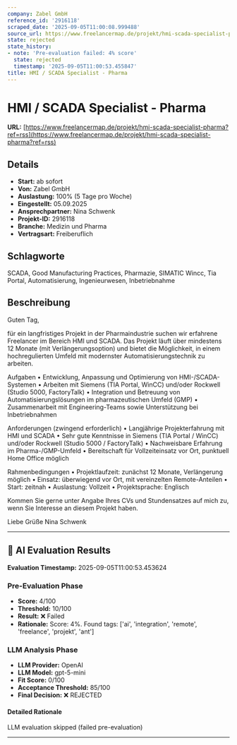 ```yaml
---
company: Zabel GmbH
reference_id: '2916118'
scraped_date: '2025-09-05T11:00:08.999488'
source_url: https://www.freelancermap.de/projekt/hmi-scada-specialist-pharma?ref=rss
state: rejected
state_history:
- note: 'Pre-evaluation failed: 4% score'
  state: rejected
  timestamp: '2025-09-05T11:00:53.455847'
title: HMI / SCADA Specialist - Pharma
---
```



# HMI / SCADA Specialist - Pharma
**URL:** [https://www.freelancermap.de/projekt/hmi-scada-specialist-pharma?ref=rss](https://www.freelancermap.de/projekt/hmi-scada-specialist-pharma?ref=rss)
## Details
- **Start:** ab sofort
- **Von:** Zabel GmbH
- **Auslastung:** 100% (5 Tage pro Woche)
- **Eingestellt:** 05.09.2025
- **Ansprechpartner:** Nina Schwenk
- **Projekt-ID:** 2916118
- **Branche:** Medizin und Pharma
- **Vertragsart:** Freiberuflich

## Schlagworte
SCADA, Good Manufacturing Practices, Pharmazie, SIMATIC Wincc, Tia Portal, Automatisierung, Ingenieurwesen, Inbetriebnahme

## Beschreibung
Guten Tag,

für ein langfristiges Projekt in der Pharmaindustrie suchen wir erfahrene Freelancer im Bereich HMI und SCADA. Das Projekt läuft über mindestens 12 Monate (mit Verlängerungsoption) und bietet die Möglichkeit, in einem hochregulierten Umfeld mit modernster Automatisierungstechnik zu arbeiten.

Aufgaben
• Entwicklung, Anpassung und Optimierung von HMI-/SCADA-Systemen
• Arbeiten mit Siemens (TIA Portal, WinCC) und/oder Rockwell (Studio 5000, FactoryTalk)
• Integration und Betreuung von Automatisierungslösungen im pharmazeutischen Umfeld (GMP)
• Zusammenarbeit mit Engineering-Teams sowie Unterstützung bei Inbetriebnahmen

Anforderungen (zwingend erforderlich)
• Langjährige Projekterfahrung mit HMI und SCADA
• Sehr gute Kenntnisse in Siemens (TIA Portal / WinCC) und/oder Rockwell (Studio 5000 / FactoryTalk)
• Nachweisbare Erfahrung im Pharma-/GMP-Umfeld
• Bereitschaft für Vollzeiteinsatz vor Ort, punktuell Home Office möglich

Rahmenbedingungen
• Projektlaufzeit: zunächst 12 Monate, Verlängerung möglich
• Einsatz: überwiegend vor Ort, mit vereinzelten Remote-Anteilen
• Start: zeitnah
• Auslastung: Vollzeit
• Projektsprache: Englisch

Kommen Sie gerne unter Angabe Ihres CVs und Stundensatzes auf mich zu, wenn Sie Interesse an diesem Projekt haben.

Liebe Grüße
Nina Schwenk

---

## 🤖 AI Evaluation Results

**Evaluation Timestamp:** 2025-09-05T11:00:53.453624

### Pre-Evaluation Phase
- **Score:** 4/100
- **Threshold:** 10/100
- **Result:** ❌ Failed
- **Rationale:** Score: 4%. Found tags: ['ai', 'integration', 'remote', 'freelance', 'projekt', 'ant']

### LLM Analysis Phase
- **LLM Provider:** OpenAI
- **LLM Model:** gpt-5-mini
- **Fit Score:** 0/100
- **Acceptance Threshold:** 85/100
- **Final Decision:** ❌ REJECTED

#### Detailed Rationale
LLM evaluation skipped (failed pre-evaluation)

---
